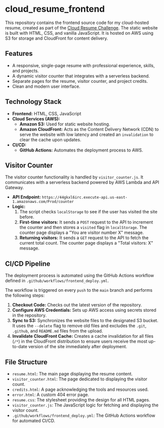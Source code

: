 # cloud_resume_frontend

This repository contains the frontend source code for my cloud-hosted resume, created as part of the [Cloud Resume Challenge](https://cloudresumechallenge.dev/). The static website is built with HTML, CSS, and vanilla JavaScript. It is hosted on AWS using S3 for storage and CloudFront for content delivery.

## Features
*   A responsive, single-page resume with professional experience, skills, and projects.
*   A dynamic visitor counter that integrates with a serverless backend.
*   Separate pages for the resume, visitor counter, and project credits.
*   Clean and modern user interface.

## Technology Stack
*   **Frontend:** HTML, CSS, JavaScript
*   **Cloud Services (AWS):**
    *   **Amazon S3:** Used for static website hosting.
    *   **Amazon CloudFront:** Acts as the Content Delivery Network (CDN) to serve the website with low latency and created an `invalidation` to clear the cache upon updates.
*   **CI/CD:**
    *   **GitHub Actions:** Automates the deployment process to AWS.

## Visitor Counter
The visitor counter functionality is handled by `visitor_counter.js`. It communicates with a serverless backend powered by AWS Lambda and API Gateway.

*   **API Endpoint:** `https://44gkxl6irc.execute-api.us-east-1.amazonaws.com/Prod/counter`
*   **Logic:**
    1.  The script checks `localStorage` to see if the user has visited the site before.
    2.  **First-time visitors:** It sends a `POST` request to the API to increment the counter and then stores a `visited` flag in `localStorage`. The counter page displays a "You are visitor number X" message.
    3.  **Returning visitors:** It sends a `GET` request to the API to fetch the current total count. The counter page displays a "Total visitors: X" message.

## CI/CD Pipeline
The deployment process is automated using the GitHub Actions workflow defined in `.github/workflows/frontend_deploy.yml`.

The workflow is triggered on every `push` to the `main` branch and performs the following steps:
1.  **Checkout Code:** Checks out the latest version of the repository.
2.  **Configure AWS Credentials:** Sets up AWS access using secrets stored in the repository.
3.  **Sync to S3:** Synchronizes the website files to the designated S3 bucket. It uses the `--delete` flag to remove old files and excludes the `.git`, `.github`, and `README.md` files from the upload.
4.  **Invalidate CloudFront Cache:** Creates a cache invalidation for all files (`/*`) in the CloudFront distribution to ensure users receive the most up-to-date version of the site immediately after deployment.

## File Structure
- `resume.html`: The main page displaying the resume content.
- `visitor_counter.html`: The page dedicated to displaying the visitor count.
- `credits.html`: A page acknowledging the tools and resources used.
- `error.html`: A custom 404 error page.
- `resume.css`: The stylesheet providing the design for all HTML pages.
- `visitor_counter.js`: The JavaScript logic for fetching and displaying the visitor count.
- `.github/workflows/frontend_deploy.yml`: The GitHub Actions workflow for automated CI/CD.